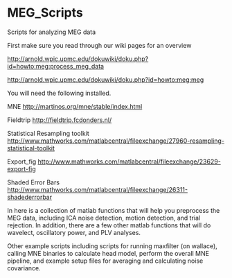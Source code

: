 MEG_Scripts
===========
Scripts for analyzing MEG data

First make sure you read through our wiki pages for an overview

http://arnold.wpic.upmc.edu/dokuwiki/doku.php?id=howto:meg:process_meg_data

http://arnold.wpic.upmc.edu/dokuwiki/doku.php?id=howto:meg:meg




You will need the following installed.

MNE http://martinos.org/mne/stable/index.html

Fieldtrip http://fieldtrip.fcdonders.nl/

Statistical Resampling toolkit http://www.mathworks.com/matlabcentral/fileexchange/27960-resampling-statistical-toolkit

Export_fig http://www.mathworks.com/matlabcentral/fileexchange/23629-export-fig

Shaded Error Bars http://www.mathworks.com/matlabcentral/fileexchange/26311-shadederrorbar

In here is a collection of matlab functions that will help you preprocess the MEG data, including ICA noise detection, motion detection, and trial rejection. In addition, there are a few other matlab functions that will do wavelect, oscillatory power, and PLV analyses.

Other example scripts including scripts for running maxfilter (on wallace), calling MNE binaries to calculate head model, perform the overall MNE pipeline, and example setup files for averaging and calculating noise covariance. 
